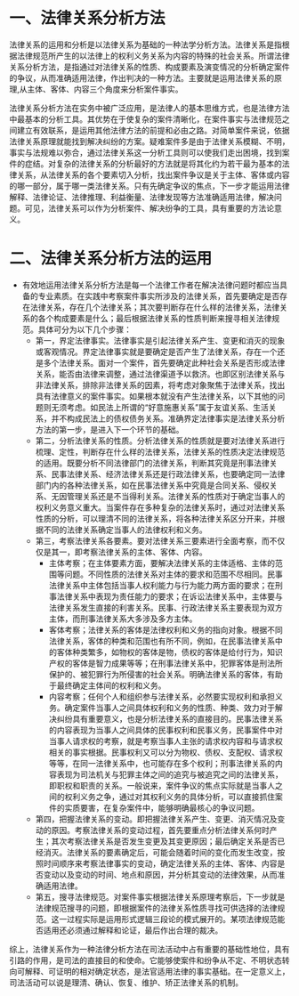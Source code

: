 # 一、法律关系分析方法
法律关系的运用和分析是以法律关系为基础的一种法学分析方法。法律关系是指根据法律规范所产生的以法律上的权利义务关系为内容的特殊的社会关系。所谓法律关系分析方法，是指通过对法律关系的性质、构成要素及演变情况的分析确定案件的争议，从而准确适用法律，作出判决的一种方法。主要就是运用法律关系的原理,从主体、客体、内容三个角度来分析案件事实。

法律关系分析方法在实务中被广泛应用，是法律人的基本思维方式，也是法律方法中最基本的分析工具。其优势在于使复杂的案件清晰化，在案件事实与法律规范之间建立有效联系，是运用其他法律方法的前提和必由之路。对简单案件来说，依据法律关系原理就能找到解决纠纷的方案。疑难案件多是由于法律关系模糊、不明，事实与法规难以弥合，通过法律关系这一分析工具则可以使我们走出困境，找到案件的症结。对复杂的法律关系的分析最好的方法就是将其化约为若干最为基本的法律关系，从法律关系的各个要素切入分析，找出案件争议是关于主体、客体或内容的哪一部分，属于哪一类法律关系。只有先确定争议的焦点，下一步才能运用法律解释、法律论证、法律推理、利益衡量、法律发现等方法准确适用法律，解决问题。可见，法律关系可以作为分析案件、解决纷争的工具，具有重要的方法论意义。
# 二、法律关系分析方法的运用
- 有效地运用法律关系分析方法是每一个法律工作者在解决法律问题时都应当具备的专业素质。在实践中考察案件事实所涉及的法律关系，首先要确定是否存在法律关系，存在几个法律关系；其次要判断存在什么样的法律关系，法律关系的各个构成要素是什么；最后根据法律关系的性质判断来搜寻相关法律规范。具体可分为以下几个步骤：
	- 第一，界定法律事实。法律事实是引起法律关系产生、变更和消灭的现象或客观情况。界定法律事实就是要确定是否产生了法律关系，存在一个还是多个法律关系。面对一个案件，首先要确定此种社会关系是否形成法律关系，能否由法律来调整，通过法律渠道予以救济。也即区别法律关系与非法律关系，排除非法律关系的因素，将考虑对象聚焦于法律关系，找出具有法律意义的案件事实。如果根本就没有产生法律关系，以下其他的问题则无须考虑。如民法上所谓的“好意施惠关系”属于友谊关系、生活关系，并不构成民法上的债权债务关系。准确界定法律事实是法律关系分析方法的第一步，是进入下一个环节的基础。
	- 第二，分析法律关系的性质。分析法律关系的性质就是要对法律关系进行梳理、定性，判断存在什么样的法律关系，法律关系的性质决定法律规范的适用。既要分析不同法律部门的法律关系，判断其究竟是刑事法律关系、民事法律关系、经济法律关系还是行政法律关系，也要确定同一法律部门内的各种法律关系，如在民事法律关系中究竟是合同关系、侵权关系、无因管理关系还是不当得利关系。法律关系的性质对于确定当事人的权利义务意义重大。当案件存在多种复杂的法律关系时，通过对法律关系性质的分析，可以理清不同的法律关系，将各种法律关系区分开来，并根据不同的法律关系确定当事人的法律权利和义务。
	- 第三，考察法律关系各要素。要对法律关系三要素进行全面考察，而不仅仅是其一，即考察法律关系的主体、客体、内容。
		- 主体考察；在主体要素方面，要解决法律关系的主体适格、主体的范围等问题。不同性质的法律关系对主体的要求和范围不尽相同。民事法律关系中主体包括当事人权利能力与行为能力两方面的要求；在刑事法律关系中表现为责任能力的要求；在诉讼法律关系中，主体要与法律关系发生直接的利害关系。民事、行政法律关系主要表现为双方主体，而刑事法律关系大多涉及多方主体。
		- 客体考察；法律关系的客体是法律权利和义务的指向对象。根据不同法律关系，客体的种类和范围也有所不同，例如，在民事法律关系中的客体种类繁多，如物权的客体是物，债权的客体是给付行为，知识产权的客体是智力成果等等；在刑事法律关系中，犯罪客体是刑法所保护的、被犯罪行为所侵害的社会关系。明确法律关系的客体，有助于最终确定主体间的权利和义务。
		- 内容考察；任何个人和组织参与法律关系，必然要实现权利和承担义务。确定案件当事人之间具体权利和义务的性质、种类、效力对于解决纠纷具有重要意义，也是分析法律关系的直接目的。民事法律关系的内容表现为当事人之间具体的民事权利和民事义务，民事案件中对当事人请求权的考察，就是考察当事人主张的请求权内容和与请求权相关的事实根据。民事权利又可以分为物权、债权、支配权、请求权等等，在同一法律关系中，也可能存在多个权利；刑事法律关系的内容表现为司法机关与犯罪主体之间的追究与被追究之间的法律关系，即职权和职责的关系。一般说来，案件争议的焦点实际就是当事人之间的权利义务之争，通过对其权利义务的具体分析，可以直接抓住案件的实质要害，在复杂案件中，能够明确最核心的争议问题。
	- 第四，把握法律关系的变动。即把握法律关系产生、变更、消灭情况及变动的原因。考察法律关系的变动过程，首先要重点分析法律关系何时产生；其次考察法律关系是否发生变更及其变更原因；最后确定关系是否已经消灭。法律关系的要素确定后，可能会随着时间的变化而发生改变，按照时间顺序来考察法律事实的变动，确定法律关系的主体、客体、内容是否变动以及变动的时间、地点和原因，并分析其变动的法律效果，从而准确适用法律。
	- 第五，搜寻法律规范。对案件事实根据法律关系原理考察后，下一步就是法律规范搜寻的问题，即根据案件的法律关系性质寻找可供选择的法律规范。这一过程实际是运用形式逻辑三段论的模式展开的。某项法律规范能否适用还必须通过解释和论证，最后作出合理的裁决。

综上，法律关系作为一种法律分析方法在司法活动中占有重要的基础性地位，具有引路的作用，是司法的直接目的和使命。它能够使案件和纷争从不定、不明状态转向可解释、可证明的相对确定状态，是法官适用法律的事实基础。在一定意义上，司法活动可以说是理清、确认、恢复、维护、矫正法律关系的机制。